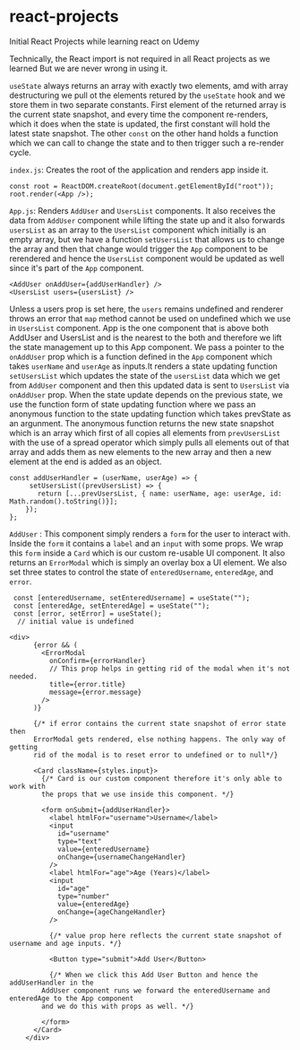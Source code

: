 # react-projects

Initial React Projects while learning react on Udemy

Technically, the React import is not required in all React projects as we learned
But we are never wrong in using it.

`useState` always returns an array with exactly two elements, amd with
array destructuring we pull ot the elements retured by the `useState` hook and
we store them in two separate constants. First element of the returned array is
the current state snapshot, and every time the component re-renders, which it does
when the state is updated, the first constant will hold the latest state snapshot.
The other `const` on the other hand holds a function which we can call to change
the state and to then trigger such a re-render cycle.

`index.js`: Creates the root of the application and renders app inside it.

```
const root = ReactDOM.createRoot(document.getElementById("root"));
root.render(<App />);
```

`App.js`: Renders `AddUser` and `UsersList` components. It also receives the data from
`AddUser` component while lifting the state up and it also forwards `usersList` as an
array to the `UsersList` component which initially is an empty array, but we have a
function `setUsersList` that allows us to change the array and then that change would
trigger the `App` component to be rerendered and hence the `UsersList` component would
be updated as well since it's part of the `App` component.

```
<AddUser onAddUser={addUserHandler} />
<UsersList users={usersList} />
```

Unless a users prop is set here, the `users` remains undefined and
renderer throws an error that `map` method cannot be used on undefined which we
use in `UsersList` component.
App is the one component that is above both AddUser and UsersList and is the
nearest to the both and therefore we lift the state management up to this App
component.
We pass a pointer to the `onAddUser` prop which is a function defined in the `App`
component which takes `userName` and `userAge` as inputs.It renders a state updating
function `setUsersList` which updates the state of the `usersList` data which we get
from `AddUser` component and then this updated data is sent to `UsersList` via
`onAddUser` prop.
When the state update depends on the previous state, we use the function
form of state updating function where we pass an anonymous function to the
state updating function which takes prevState as an argunment.
The anonymous function returns the new state snapshot which is
an array which first of all copies all elements from `prevUsersList`
with the use of a spread operator which simply pulls all elements out of
that array and adds them as new elements to the new array and then a new
element at the end is added as an object.

```
const addUserHandler = (userName, userAge) => {
     setUsersList((prevUsersList) => {
       return [...prevUsersList, { name: userName, age: userAge, id: Math.random().toString()}];
    });
};
```

`AddUser` : This component simply renders a `form` for the user to interact with. Inside the `form`
it contains a `label` and an `input` with some props. We wrap this `form` inside a `Card` which is
our custom re-usable UI component. It also returns an `ErrorModal` which is simply an overlay box
a UI element. We also set three states to control the state of `enteredUsername`, `enteredAge`,
and `error`.

```
 const [enteredUsername, setEnteredUsername] = useState("");
 const [enteredAge, setEnteredAge] = useState("");
 const [error, setError] = useState();
  // initial value is undefined
```

```
<div>
      {error && (
        <ErrorModal
          onConfirm={errorHandler}
          // This prop helps in getting rid of the modal when it's not needed.
          title={error.title}
          message={error.message}
        />
      )}

      {/* if error contains the current state snapshot of error state then
      ErrorModal gets rendered, else nothing happens. The only way of getting
      rid of the modal is to reset error to undefined or to null*/}

      <Card className={styles.input}>
        {/* Card is our custom component therefore it's only able to work with
        the props that we use inside this component. */}

        <form onSubmit={addUserHandler}>
          <label htmlFor="username">Username</label>
          <input
            id="username"
            type="text"
            value={enteredUsername}
            onChange={usernameChangeHandler}
          />
          <label htmlFor="age">Age (Years)</label>
          <input
            id="age"
            type="number"
            value={enteredAge}
            onChange={ageChangeHandler}
          />

          {/* value prop here reflects the current state snapshot of username and age inputs. */}

          <Button type="submit">Add User</Button>

          {/* When we click this Add User Button and hence the addUserHandler in the
        AddUser component runs we forward the enteredUsername and enteredAge to the App component
        and we do this with props as well. */}

        </form>
      </Card>
    </div>

```

